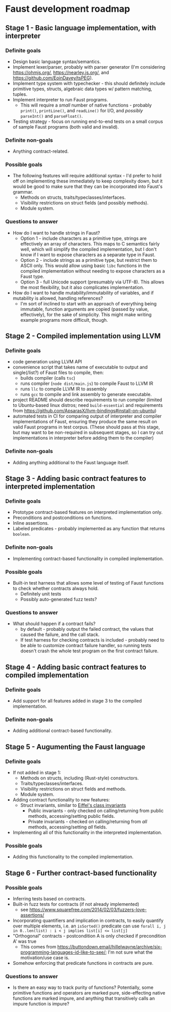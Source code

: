 # Faust development roadmap

## Stage 1 - Basic language implementation, with interpreter

### Definite goals

- Design basic language syntax/semantics.
- Implement lexer/parser, probably with parser generator (I'm considering https://ohmjs.org/, https://nearley.js.org/, and https://github.com/EoinDavey/tsPEG).
- Implement type system with typechecker - this should definitely include primitive types, structs, algebraic data types w/ pattern matching, tuples.
- Implement interpreter to run Faust programs.
  - This will require a _small_ number of native functions - probably `print()`, `printLine()`, and `readLine()` for I/O, and _possibly_ `parseInt()` and `parseFloat()`.
- Testing strategy - focus on running end-to-end tests on a small corpus of sample Faust programs (both valid and invalid).

### Definite non-goals

- Anything contract-related.

### Possible goals

- The following features will require additional syntax - I'd prefer to hold off on implementing these immediately to keep complexity down, but it would be good to make sure that they can be incorporated into Faust's grammar.
  - Methods on structs, traits/typeclasses/interfaces.
  - Visibility restrictions on struct fields (and possibly methods).
  - Module system.

### Questions to answer

- How do I want to handle strings in Faust?
  - Option 1 - include characters as a primitive type, strings are effectively an array of characters. This maps to C semantics fairly well, which will simplify the compiled implementation, but I don't know if I want to expose characters as a separate type in Faust.
  - Option 2 - include strings as a primitive type, but restrict them to ASCII only. This would allow using basic `libc` functions in the compiled implementation without needing to expose characters as a Faust type.
  - Option 3 - full Unicode support (presumably via UTF-8). This allows the most flexibility, but it also complicates implementation.
- How do I want to handle mutability/immutability of variables, and if mutability is allowed, handling references?
  - I'm sort of inclined to start with an approach of everything being immutable, function arguments are copied (passed by value, effectively), for the sake of simplicity. This might make writing example programs more difficult, though.

## Stage 2 - Compiled implementation using LLVM

### Definite goals

- code generation using LLVM API
- convenience script that takes name of executable to output and single(/list?) of Faust files to compile, then:
  - builds compiler (calls `tsc`)
  - runs compiler (`node dist/main.js`) to compile Faust to LLVM IR
  - runs `llc` to compile LLVM IR to assembly
  - runs `gcc` to compile and link assembly to generate executable.
- project README should describe requirements to run compiler (limited to Ubuntu-based linux distros; need `build-essential` and requirements from https://github.com/ApsarasX/llvm-bindings#install-on-ubuntu)
- automated tests in CI for comparing output of interpreter and compiler implementations of Faust, ensuring they produce the same result on valid Faust programs in test corpus. (These should pass at this stage, but may want to be non-required in subsequent stages, so I can try out implementations in interpreter before adding them to the compiler)

### Definite non-goals

- Adding anything additional to the Faust language itself.

## Stage 3 - Adding basic contract features to interpreted implementation

### Definite goals

- Prototype contract-based features on interpreted implementation only.
- Preconditions and postconditions on functions.
- Inline assertions.
- Labeled predicates - probably implemented as any function that returns `boolean`.

### Definite non-goals

- Implementing contract-based functionality in compiled implementation.

### Possible goals

- Built-in test harness that allows some level of testing of Faust functions to check whether contracts always hold.
  - Definitely unit tests
  - Possibly auto-generated fuzz tests?

### Questions to answer

- What should happen if a contract fails?
  - by default - probably output the failed contract, the values that caused the failure, and the call stack.
  - If test harness for checking contracts is included - probably need to be able to customize contract failure handler, so running tests doesn't crash the whole test program on the first contract failure.

## Stage 4 - Adding basic contract features to compiled implementation

### Definite goals

- Add support for all features added in stage 3 to the compiled implementation.

### Definite non-goals

- Adding additional contract-based functionality.

## Stage 5 - Augumenting the Faust language

### Definite goals

- If not added in stage 1:
  - Methods on structs, including (Rust-style) constructors.
  - Traits/typeclasses/interfaces.
  - Visibility restrictions on struct fields and methods.
  - Module system.
- Adding contract functionality to new features:
  - Struct invariants, similar to [Eiffel's class invariants](https://www.eiffel.org/doc/eiffel/I2E-_Design_by_Contract_and_Assertions)
    - Public invariants - only checked on calling/returning from public methods, accessing/setting public fields.
    - Private invariants - checked on calling/returning from _all_ methods, accessing/setting _all_ fields.
- Implementing all of this functionality in the interpreted implementation.

### Possible goals

- Adding this functionality to the compiled implementation.

## Stage 6 - Further contract-based functionality

### Possible goals

- Inferring tests based on contracts.
- Built-in fuzz tests for contracts (if not already implemented)
  - see https://www.squarefree.com/2014/02/03/fuzzers-love-assertions/
- Incorporating quantifiers and implication in contracts, to easily quantify over multiple elements, i.e. an `isSorted()` predicate can use `forall i, j in 0..len(list) : i < j implies list[i] <= list[j]`
- "Orthogonal" contracts - postcondition A is only checked if precondition A’ was true
  - This comes from https://buttondown.email/hillelwayne/archive/six-programming-languages-id-like-to-see/; I'm not sure what the motivation/use case is.
- Somehow enforcing that predicate functions in contracts are pure.

### Questions to answer

- Is there an easy way to track purity of functions? Potentially, some primitive functions and operators are marked pure, side-effecting native functions are marked impure, and anything that transitively calls an impure function is impure?
